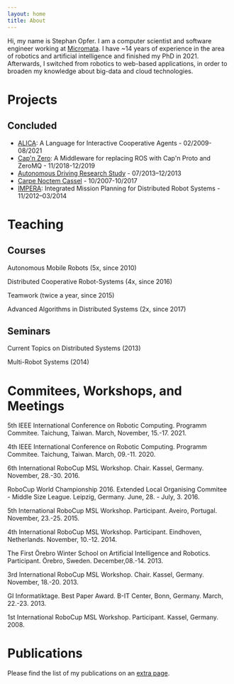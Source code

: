 ```yaml
---
layout: home
title: About
---
```


Hi, my name is Stephan Opfer. I am a computer scientist and software engineer working at [Micromata](https://www.micromata.de). I have ~14 years of experience in the area of robotics and artificial intelligence and finished my PhD in 2021. Afterwards, I switched from robotics to web-based applications, in order to broaden my knowledge about big-data and cloud technologies.

# Projects

## Concluded

+ [ALICA](https://github.com/rapyuta-robotics/alica/): A Language for Interactive Cooperative Agents - 02/2009-08/2021
+ [Cap'n Zero](https://github.com/dasys-lab/capnzero): A Middleware for replacing ROS with Cap'n Proto and ZeroMQ - 11/2018-12/2019
+ [Autonomous Driving Research Study](http://forschung.uni-kassel.de/converis/portal/Project/5504009) - 07/2013–12/2013
+ [Carpe Noctem Cassel](https://forschung.uni-kassel.de/converis/portal/Project/5772893?auxfun=&lang=en_GB) - 10/2007-10/2017
+ [IMPERA](https://forschung.uni-kassel.de/converis/portal/Project/5615960?auxfun=&lang=en_GB): Integrated Mission Planning for Distributed Robot Systems - 11/2012–03/2014

# Teaching

## Courses

Autonomous Mobile Robots (5x, since 2010)

Distributed Cooperative Robot-Systems (4x, since 2016)

Teamwork (twice a year, since 2015)

Advanced Algorithms in Distributed Systems (2x, since 2017)

## Seminars

Current Topics on Distributed Systems (2013)

Multi-Robot Systems (2014)

# Commitees, Workshops, and Meetings

5th IEEE International Conference on Robotic Computing. Programm Commitee. Taichung, Taiwan. March, November, 15.-17. 2021.

4th IEEE International Conference on Robotic Computing. Programm Commitee. Taichung, Taiwan. March, 09.-11. 2020.

6th International RoboCup MSL Workshop. Chair. Kassel, Germany. November, 28.-30. 2016.

RoboCup World Championship 2016. Extended Local Organising Commitee - Middle Size League. Leipzig, Germany. June, 28. - July, 3. 2016.

5th International RoboCup MSL Workshop. Participant. Aveiro, Portugal. November, 23.-25. 2015.

4th International RoboCup MSL Workshop. Participant. Eindhoven, Netherlands. November, 10.-12. 2014.

The First Örebro Winter School on Artificial Intelligence and Robotics. Participant. Örebro, Sweden. December,08.-14. 2013.

3rd International RoboCup MSL Workshop. Chair. Kassel, Germany. November, 18.-20. 2013.

GI Informatiktage. Best Paper Award. B-IT Center, Bonn, Germany. March, 22.-23. 2013.

1st International RoboCup MSL Workshop. Participant. Kassel, Germany. 2008.

# Publications

Please find the list of my publications on an [extra page](publications.md).
